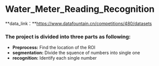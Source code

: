 # Water_Meter_Reading_Recognition

**data_link：**https://www.datafountain.cn/competitions/480/datasets

### The project is divided into three parts as following:
+ **Preprocess:** Find the location of the ROI
+ **segmentation:** Divide the squence of numbers into single one
+ **recognition:** Identify each single number
